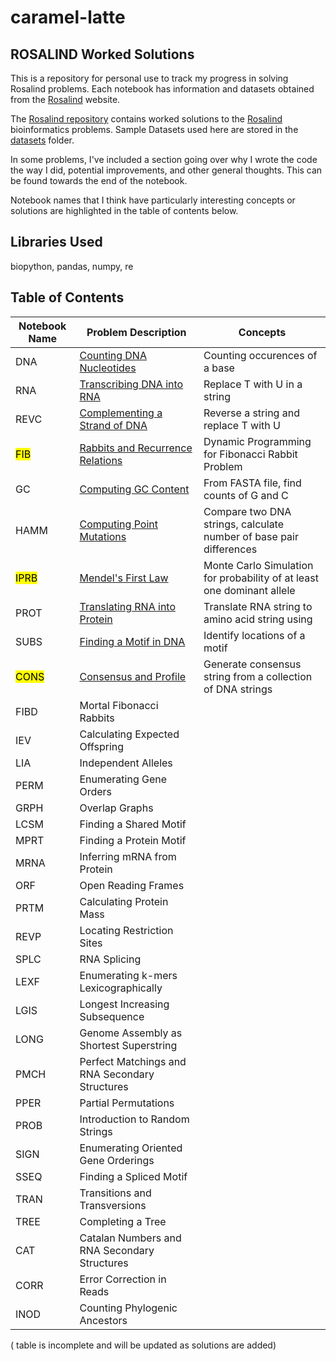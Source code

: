 # caramel-latte

## ROSALIND Worked Solutions

This is a repository for personal use to track my progress in solving Rosalind problems. Each notebook has information and datasets obtained from the [Rosalind](https://rosalind.info/problems/list-view/) website.

The [Rosalind repository](https://github.com/halimv/caramel-latte/tree/main/Rosalind) contains worked solutions to the [Rosalind](https://rosalind.info/problems/list-view/) bioinformatics problems.
Sample Datasets used here are stored in the [datasets](https://github.com/halimv/caramel-latte/tree/main/Rosalind/datasets) folder.

In some problems, I've included a section going over why I wrote the code the way I did, potential improvements, and other general thoughts. This can be found towards the end of the notebook. 

Notebook names that I think have particularly interesting concepts or solutions are highlighted in the table of contents below.

## Libraries Used 
biopython, pandas, numpy, re

## Table of Contents

| Notebook Name    | Problem Description                                                                                                        | Concepts                                                              |
| ---------------- | ---------------------------------------------------------------------------------------------------------------------------| ----------------------------------------------------------------------------|
| DNA              | [Counting DNA Nucleotides](https://github.com/halimv/caramel-latte/blob/main/Rosalind/DNA.ipynb)                           | Counting occurences of a base                                               |
| RNA              | [Transcribing DNA into RNA](https://github.com/halimv/caramel-latte/blob/main/Rosalind/RNA.ipynb)                          | Replace T with U in a string                                                |
| REVC             | [Complementing a Strand of DNA](https://github.com/halimv/caramel-latte/blob/main/Rosalind/REVC.ipynb)                     | Reverse a string and replace T with U                                       |
| <mark>FIB</mark> | [Rabbits and Recurrence Relations](https://github.com/halimv/caramel-latte/blob/main/Rosalind/FIB.ipynb)                   | Dynamic Programming for Fibonacci Rabbit Problem                            |
| GC               | [Computing GC Content](https://github.com/halimv/caramel-latte/blob/main/Rosalind/GC.ipynb)                                | From FASTA file, find counts of G and C                                     |
| HAMM             | [Computing Point Mutations](https://github.com/halimv/caramel-latte/blob/main/Rosalind/HAMM.ipynb)                         | Compare two DNA strings, calculate number of base pair differences          |
|<mark>IPRB</mark> | [Mendel's First Law](https://github.com/halimv/caramel-latte/blob/main/Rosalind/IPRB.ipynb)                                | Monte Carlo Simulation for probability of at least one dominant allele      |
| PROT             | [Translating RNA into Protein](https://github.com/halimv/caramel-latte/blob/main/Rosalind/PROT.ipynb)                      | Translate RNA string to amino acid string using                             |
| SUBS             | [Finding a Motif in DNA](https://github.com/halimv/caramel-latte/blob/main/Rosalind/SUBS.ipynb)                            | Identify locations of a motif                                               |
|<mark>CONS</mark> | [Consensus and Profile](https://github.com/halimv/caramel-latte/blob/main/Rosalind/SUBS.ipynb)                             | Generate consensus string from a collection of DNA strings                  |
| FIBD             | Mortal Fibonacci Rabbits                                                                                                   |
| IEV              | Calculating Expected Offspring                                                                                             |
| LIA              | Independent Alleles                                                                                                        |
| PERM             | Enumerating Gene Orders                                                                                                    |
| GRPH             | Overlap Graphs                                                                                                             |
| LCSM             | Finding a Shared Motif                                                                                                     |
| MPRT             | Finding a Protein Motif                                                                                                    |
| MRNA             | Inferring mRNA from Protein                                                                                                |
| ORF              | Open Reading Frames                                                                                                        |
| PRTM             | Calculating Protein Mass                                                                                                   |
| REVP             | Locating Restriction Sites                                                                                                 |
| SPLC             | RNA Splicing                                                                                                               |
| LEXF             | Enumerating k-mers Lexicographically                                                                                       |
| LGIS             | Longest Increasing Subsequence                                                                                             |
| LONG             | Genome Assembly as Shortest Superstring                                                                                    |
| PMCH             | Perfect Matchings and RNA Secondary Structures                                                                             |
| PPER             | Partial Permutations                                                                                                       |
| PROB             | Introduction to Random Strings                                                                                             |
| SIGN             | Enumerating Oriented Gene Orderings                                                                                        |
| SSEQ             | Finding a Spliced Motif                                                                                                    |
| TRAN             | Transitions and Transversions                                                                                              |
| TREE             | Completing a Tree                                                                                                          |
| CAT              | Catalan Numbers and RNA Secondary Structures                                                                               |
| CORR             | Error Correction in Reads                                                                                                  |
| INOD             | Counting Phylogenic Ancestors                                                                                              |

( table is incomplete and will be updated as solutions are added)
